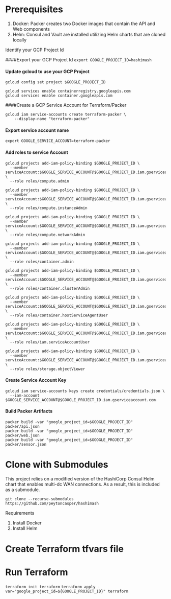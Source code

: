 # Prerequisites

1. Docker: Packer creates two Docker images that contain the API and Web components
2. Helm: Consul and Vault are installed utilizing Helm charts that are cloned locally


Identify your GCP Project Id

####Export your GCP Project Id
`export GOOGLE_PROJECT_ID=hashimash`

#### Update gcloud to use your GCP Project
`gcloud config set project $GOOGLE_PROJECT_ID`

```
gcloud services enable containerregistry.googleapis.com
gcloud services enable container.googleapis.com
```

####Create a GCP Service Account for Terraform/Packer
```
gcloud iam service-accounts create terraform-packer \
    --display-name "terraform-packer"
```

#### Export service account name 
`export GOOGLE_SERVICE_ACCOUNT=terraform-packer`

#### Add roles to service Account
```
gcloud projects add-iam-policy-binding $GOOGLE_PROJECT_ID \
  --member serviceAccount:$GOOGLE_SERVICE_ACCOUNT@$GOOGLE_PROJECT_ID.iam.gserviceaccount.com \
  --role roles/compute.admin

gcloud projects add-iam-policy-binding $GOOGLE_PROJECT_ID \
  --member serviceAccount:$GOOGLE_SERVICE_ACCOUNT@$GOOGLE_PROJECT_ID.iam.gserviceaccount.com \
  --role roles/compute.instanceAdmin

gcloud projects add-iam-policy-binding $GOOGLE_PROJECT_ID \
  --member serviceAccount:$GOOGLE_SERVICE_ACCOUNT@$GOOGLE_PROJECT_ID.iam.gserviceaccount.com \
  --role roles/compute.networkAdmin

gcloud projects add-iam-policy-binding $GOOGLE_PROJECT_ID \
  --member serviceAccount:$GOOGLE_SERVICE_ACCOUNT@$GOOGLE_PROJECT_ID.iam.gserviceaccount.com \
  --role roles/container.admin

gcloud projects add-iam-policy-binding $GOOGLE_PROJECT_ID \
  --member serviceAccount:$GOOGLE_SERVICE_ACCOUNT@$GOOGLE_PROJECT_ID.iam.gserviceaccount.com \
  --role roles/container.clusterAdmin

gcloud projects add-iam-policy-binding $GOOGLE_PROJECT_ID \
  --member serviceAccount:$GOOGLE_SERVICE_ACCOUNT@$GOOGLE_PROJECT_ID.iam.gserviceaccount.com \
  --role roles/container.hostServiceAgentUser

gcloud projects add-iam-policy-binding $GOOGLE_PROJECT_ID \
  --member serviceAccount:$GOOGLE_SERVICE_ACCOUNT@$GOOGLE_PROJECT_ID.iam.gserviceaccount.com \
  --role roles/iam.serviceAccountUser

gcloud projects add-iam-policy-binding $GOOGLE_PROJECT_ID \
  --member serviceAccount:$GOOGLE_SERVICE_ACCOUNT@$GOOGLE_PROJECT_ID.iam.gserviceaccount.com \
  --role roles/storage.objectViewer
```

#### Create Service Account Key
```
gcloud iam service-accounts keys create credentials/credentials.json \
  --iam-account $GOOGLE_SERVICE_ACCOUNT@$GOOGLE_PROJECT_ID.iam.gserviceaccount.com
```

#### Build Packer Artifacts
```
packer build -var "google_project_id=$GOOGLE_PROJECT_ID" packer/api.json
packer build -var "google_project_id=$GOOGLE_PROJECT_ID" packer/web.json
packer build -var "google_project_id=$GOOGLE_PROJECT_ID" packer/sensor.json
```

# Clone with Submodules
This project relies on a modified version of the HashiCorp Consul Helm chart that enables multi-dc WAN connections.
As a result, this is included as a submodule.

`git clone --recurse-submodules https://github.com/peytoncasper/hashimash`

Requirements
1. Install Docker
1. Install Helm

# Create Terraform tfvars file

# Run Terraform
`terraform init terraform`
`terraform apply -var="google_project_id=${GOOGLE_PROJECT_ID}" terraform`
